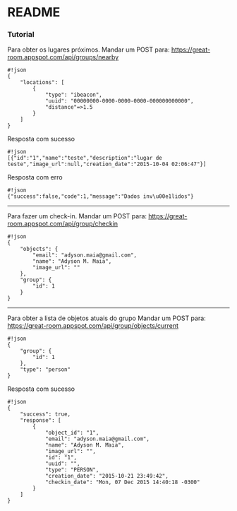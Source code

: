 # README #

### Tutorial ###

Para obter os lugares próximos. 
Mandar um POST para:
https://great-room.appspot.com/api/groups/nearby

```
#!json
{
    "locations": [
        {
            "type": "ibeacon",
            "uuid": "00000000-0000-0000-0000-000000000000",
            "distance"=>1.5
        }
    ]
}	
```
Resposta com sucesso
```
#!json
[{"id":"1","name":"teste","description":"lugar de teste","image_url":null,"creation_date":"2015-10-04 02:06:47"}]
```
Resposta com erro
```
#!json
{"success":false,"code":1,"message":"Dados inv\u00e1lidos"}
```

- - -

Para fazer um check-in.
Mandar um POST para:
https://great-room.appspot.com/api/group/checkin

```
#!json
{
    "objects": {
        "email": "adyson.maia@gmail.com",
        "name": "Adyson M. Maia",
        "image_url": ""
    },
    "group": {
        "id": 1
    }
}
```

- - -

Para obter a lista de objetos atuais do grupo
Mandar um POST para:
https://great-room.appspot.com/api/group/objects/current

```
#!json
{
    "group": {
        "id": 1
    },
    "type": "person"
}
```
Resposta com sucesso
```
#!json
{
    "success": true,
    "response": [
        {
            "object_id": "1",
            "email": "adyson.maia@gmail.com",
            "name": "Adyson M. Maia",
            "image_url": "",
            "id": "1",
            "uuid": "",
            "type": "PERSON",
            "creation_date": "2015-10-21 23:49:42",
            "checkin_date": "Mon, 07 Dec 2015 14:40:18 -0300"
        }
    ]
}
```

